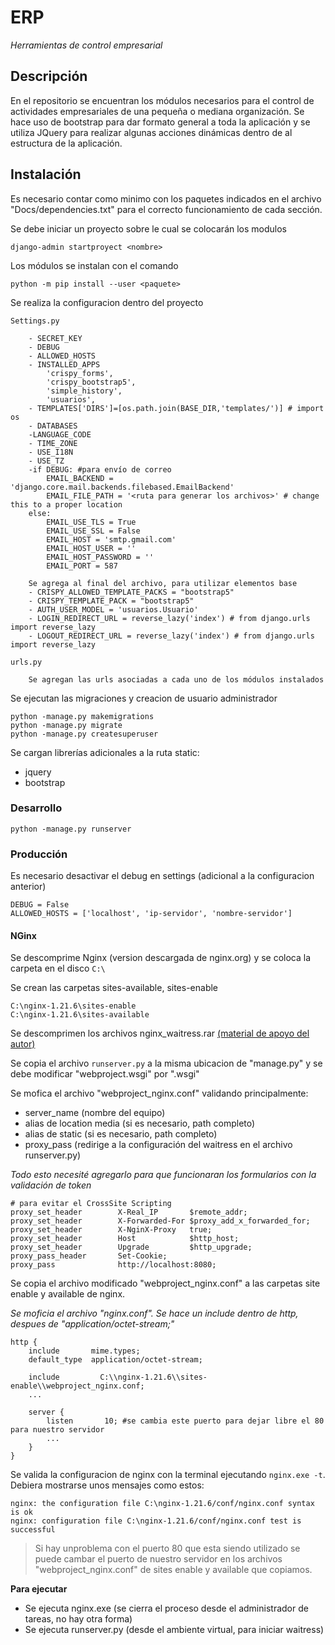 # ERP
_Herramientas de control empresarial_

## Descripción

En el repositorio se encuentran los módulos necesarios para el control
de actividades empresariales de una pequeña o mediana organización.
Se hace uso de bootstrap para dar formato general a toda la aplicación 
y se utiliza JQuery para realizar algunas acciones dinámicas dentro 
de al estructura de la aplicación.

## Instalación

Es necesario contar como minimo con los paquetes indicados en el archivo
"Docs/dependencies.txt" para el correcto funcionamiento de cada sección.

Se debe iniciar un proyecto sobre le cual se colocarán los modulos

    django-admin startproyect <nombre>

Los módulos se instalan con el comando

    python -m pip install --user <paquete>

Se realiza la configuracion dentro del proyecto

    Settings.py
        
        - SECRET_KEY
        - DEBUG
        - ALLOWED_HOSTS 
        - INSTALLED_APPS
            'crispy_forms',
            'crispy_bootstrap5',
            'simple_history',
            'usuarios',
        - TEMPLATES['DIRS']=[os.path.join(BASE_DIR,'templates/')] # import os
        - DATABASES
        -LANGUAGE_CODE
        - TIME_ZONE
        - USE_I18N
        - USE_TZ
        -if DEBUG: #para envío de correo
            EMAIL_BACKEND = 'django.core.mail.backends.filebased.EmailBackend'
            EMAIL_FILE_PATH = '<ruta para generar los archivos>' # change this to a proper location
        else:
            EMAIL_USE_TLS = True
            EMAIL_USE_SSL = False
            EMAIL_HOST = 'smtp.gmail.com'
            EMAIL_HOST_USER = ''
            EMAIL_HOST_PASSWORD = ''
            EMAIL_PORT = 587

        Se agrega al final del archivo, para utilizar elementos base
        - CRISPY_ALLOWED_TEMPLATE_PACKS = "bootstrap5"
        - CRISPY_TEMPLATE_PACK = "bootstrap5"
        - AUTH_USER_MODEL = 'usuarios.Usuario'
        - LOGIN_REDIRECT_URL = reverse_lazy('index') # from django.urls import reverse_lazy
        - LOGOUT_REDIRECT_URL = reverse_lazy('index') # from django.urls import reverse_lazy

    urls.py

        Se agregan las urls asociadas a cada uno de los módulos instalados

Se ejecutan las migraciones y creacion de usuario administrador

    python -manage.py makemigrations
    python -manage.py migrate
    python -manage.py createsuperuser

Se cargan librerías adicionales a la ruta static:
    
- jquery
- bootstrap

### Desarrollo

    python -manage.py runserver

### Producción

Es necesario desactivar el debug en settings (adicional a la configuracion anterior)

    DEBUG = False
    ALLOWED_HOSTS = ['localhost', 'ip-servidor', 'nombre-servidor']

#### NGinx 

Se descomprime Nginx (version descargada de nginx.org) y se coloca la carpeta en el disco `C:\`

Se crean las carpetas sites-available, sites-enable

    C:\nginx-1.21.6\sites-enable
    C:\nginx-1.21.6\sites-available
    
Se descomprimen los archivos nginx_waitress.rar [(material de apoyo del autor)](https://github.com/Johnnyboycurtis/webproject)

Se copia el archivo `runserver.py` a la misma ubicacion de "manage.py" y se debe modificar "webproject.wsgi" por "<projecto>.wsgi"

Se mofica el archivo "webproject_nginx.conf" validando principalmente:
* server_name (nombre del equipo)
* alias de location media (si es necesario, path completo)
* alias de static (si es necesario, path completo)
* proxy_pass (redirige a la configuración del waitress en el archivo runserver.py)

*Todo esto necesité agregarlo para que funcionaran los formularios con la validación de token*

    # para evitar el CrossSite Scripting
    proxy_set_header        X-Real_IP       $remote_addr;
    proxy_set_header        X-Forwarded-For $proxy_add_x_forwarded_for;
    proxy_set_header        X-NginX-Proxy   true;
    proxy_set_header        Host            $http_host;
    proxy_set_header        Upgrade         $http_upgrade;
    proxy_pass_header       Set-Cookie;
    proxy_pass              http://localhost:8080;


Se copia el archivo modificado "webproject_nginx.conf" a las carpetas site enable y available de nginx.

*Se moficia el archivo "nginx.conf". Se hace un include dentro de http, despues de "application/octet-stream;"*

    http {
        include       mime.types;
        default_type  application/octet-stream;

        include         C:\\nginx-1.21.6\\sites-enable\\webproject_nginx.conf;
        ...

        server {
            listen       10; #se cambia este puerto para dejar libre el 80 para nuestro servidor
            ...
        }
    }

Se valida la configuracion de nginx con la terminal ejecutando `nginx.exe -t`. Debiera mostrarse unos mensajes como estos:

    nginx: the configuration file C:\nginx-1.21.6/conf/nginx.conf syntax is ok
    nginx: configuration file C:\nginx-1.21.6/conf/nginx.conf test is successful


> Si hay unproblema con el puerto 80 que esta siendo utilizado se puede cambar el puerto de nuestro servidor en los archivos "webproject_nginx.conf" de sites enable y available que copiamos.

**Para ejecutar**

* Se ejecuta nginx.exe (se cierra el proceso desde el administrador de tareas, no hay otra forma)
* Se ejecuta runserver.py (desde el ambiente virtual, para iniciar waitress)

